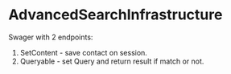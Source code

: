 # AdvancedSearchInfrastructure

Swager with 2 endpoints:
1. SetContent - save contact on session.
2. Queryable - set Query and return result if match or not.
